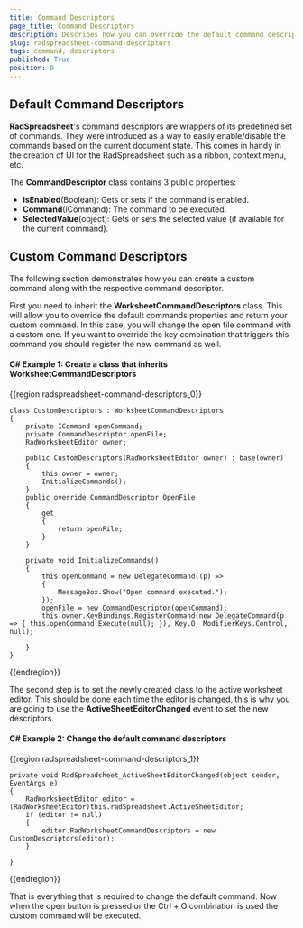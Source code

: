 ```yaml
---
title: Command Descriptors
page_title: Command Descriptors
description: Describes how you can override the default command descriptors of RadSpreadsheet for WPF and create custom commands.
slug: radspreadsheet-command-descriptors
tags: command, descriptors
published: True
position: 0
---
```


## Default Command Descriptors

__RadSpreadsheet__'s command descriptors are wrappers of its predefined set of commands. They were introduced as a way to easily enable/disable the commands based on the current document state. This comes in handy in the creation of UI for the RadSpreadsheet such as a ribbon, context menu, etc.
      

The __CommandDescriptor__ class contains 3 public properties:
      
* __IsEnabled__(Boolean): Gets or sets if the command is enabled.
* __Command__(ICommand): The command to be executed.
* __SelectedValue__(object): Gets or sets the selected value (if available for the current command). 

## Custom Command Descriptors

The following section demonstrates how you can create a custom command along with the respective command descriptor.

First you need to inherit the __WorksheetCommandDescriptors__ class. This will allow you to override the default commands properties and return your custom command. In this case, you will change the open file command with a custom one. If you want to override the key combination that triggers this command you should register the new command as well. 

#### __C# Example 1: Create a class that inherits WorksheetCommandDescriptors__

{{region radspreadsheet-command-descriptors_0}}

    class CustomDescriptors : WorksheetCommandDescriptors
    {
        private ICommand openCommand;
        private CommandDescriptor openFile;
        RadWorksheetEditor owner;
    
        public CustomDescriptors(RadWorksheetEditor owner) : base(owner)
        {
            this.owner = owner;
            InitializeCommands();
        }
        public override CommandDescriptor OpenFile
        {
            get
            {
                return openFile;
            }
        }
    
        private void InitializeCommands()
        {
            this.openCommand = new DelegateCommand((p) =>
            {
                MessageBox.Show("Open command executed.");
            });
            openFile = new CommandDescriptor(openCommand);
            this.owner.KeyBindings.RegisterCommand(new DelegateCommand(p => { this.openCommand.Execute(null); }), Key.O, ModifierKeys.Control, null);
    
        }
    }


{{endregion}}



The second step is to set the newly created class to the active worksheet editor. This should be done each time the editor is changed, this is why you are going to use the __ActiveSheetEditorChanged__ event to set the new descriptors. 

#### __C# Example 2: Change the default command descriptors__

{{region radspreadsheet-command-descriptors_1}}

    private void RadSpreadsheet_ActiveSheetEditorChanged(object sender, EventArgs e)
    {
        RadWorksheetEditor editor = (RadWorksheetEditor)this.radSpreadsheet.ActiveSheetEditor;
        if (editor != null)
        {
            editor.RadWorksheetCommandDescriptors = new CustomDescriptors(editor);
        }

    }



{{endregion}}

That is everything that is required to change the default command. Now when the open button is pressed or the Ctrl + O combination is used the custom command will be executed. 
